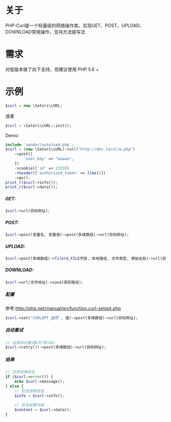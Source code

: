 # 关于
PHP-Curl是一个轻量级的网络操作类，实现GET、POST、UPLOAD、DOWNLOAD常用操作，支持方法链写法


# 需求
对低版本做了向下支持，但建议使用 PHP 5.6 +


# 示例
```php
$curl = new \Satori\cURL;
```
或者
```php
$curl = \Satori\cURL::init();
```

Demo:

```php
include 'vendor/autoload.php';
$curl = (new \Satori\cURL)->url("http://dev.local/w.php")
    ->post([
        'user_key' => "aaaaa",
    ])
    ->cookie(['id' => 2333])
    ->header(['authorized_token' => time()])
    ->go();
print_r($curl->info());
print_r($curl->data());

```

##### GET:
```php
$curl->url(目标网址);
```


##### POST:
```php
$curl->post(变量名, 变量值)->post(多维数组)->url(目标网址);
```


##### UPLOAD:
```php
$curl->post(多维数组)->file($_FILE字段, 本地路径, 文件类型, 原始名称)->url(目标网址);
```


##### DOWNLOAD:
```php
$curl->url(文件地址)->save(保存路径);
```


##### 配置
参考:http://php.net/manual/en/function.curl-setopt.php

```php
$curl->set('CURLOPT_选项', 值)->post(多维数组)->url(目标网址);
```

##### 自动重试
```php
// 出错自动重试N次(默认0)
$curl->retry(3)->post(多维数组)->url(目标网址);
```

##### 结果
```php
// 任务结果状态
if ($curl->error()) {
    echo $curl->message();
} else {
    // 任务进程信息
    $info = $curl->info();
    
    // 任务结果内容
    $content = $curl->data();
}

```
